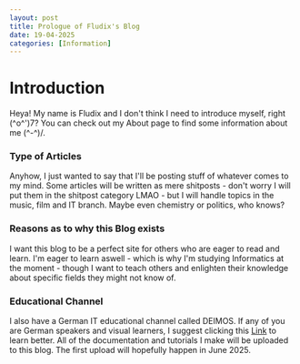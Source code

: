```yaml
---
layout: post
title: Prologue of Fludix's Blog
date: 19-04-2025
categories: [Information]
---
```


# Introduction
Heya! My name is Fludix and I don't think I need to introduce myself, right (^o^')7? You can check out my About page to find some information about me (^-^)/.

### Type of Articles
Anyhow, I just wanted to say that I'll be posting stuff of whatever comes to my mind. Some articles will be written as mere shitposts - don't worry I will put them in the shitpost category LMAO - but I will handle topics in the music, film and IT branch. Maybe even chemistry or politics, who knows?

### Reasons as to why this Blog exists
I want this blog to be a perfect site for others who are eager to read and learn. I'm eager to learn aswell - which is why I'm studying Informatics at the moment - though I want to teach others and enlighten their knowledge about specific fields they might not know of.

### Educational Channel
I also have a German IT educational channel called DEIMOS. If any of you are German speakers and visual learners, I suggest clicking this <a href="https://youtube.com/@deimosDE">Link</a> to learn better.
All of the documentation and tutorials I make will be uploaded to this blog. The first upload will hopefully happen in June 2025.